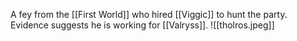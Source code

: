 A fey from the [[First World]] who hired [[Viggic]] to hunt the party. Evidence suggests he is working for [[Valryss]].
![[tholros.jpeg]]